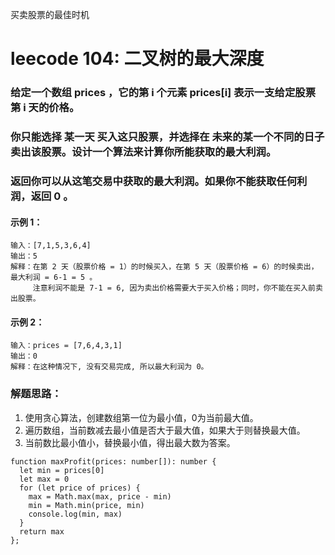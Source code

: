 买卖股票的最佳时机
# leecode 104: 二叉树的最大深度
### 给定一个数组 prices ，它的第 i 个元素 prices[i] 表示一支给定股票第 i 天的价格。
### 你只能选择 某一天 买入这只股票，并选择在 未来的某一个不同的日子 卖出该股票。设计一个算法来计算你所能获取的最大利润。
### 返回你可以从这笔交易中获取的最大利润。如果你不能获取任何利润，返回 0 。
 
#### 示例 1：
```
输入：[7,1,5,3,6,4]
输出：5
解释：在第 2 天（股票价格 = 1）的时候买入，在第 5 天（股票价格 = 6）的时候卖出，最大利润 = 6-1 = 5 。
     注意利润不能是 7-1 = 6, 因为卖出价格需要大于买入价格；同时，你不能在买入前卖出股票。
```
#### 示例 2：
```
输入：prices = [7,6,4,3,1]
输出：0
解释：在这种情况下, 没有交易完成, 所以最大利润为 0。
```

### 解题思路：
1. 使用贪心算法，创建数组第一位为最小值，0为当前最大值。
2. 遍历数组，当前数减去最小值是否大于最大值，如果大于则替换最大值。
3. 当前数比最小值小，替换最小值，得出最大数为答案。
```
function maxProfit(prices: number[]): number {
  let min = prices[0]
  let max = 0
  for (let price of prices) {
    max = Math.max(max, price - min)
    min = Math.min(price, min)
    console.log(min, max)
  }
  return max
};
```
